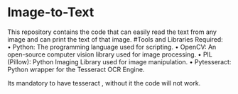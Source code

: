 # Image-to-Text
This repository contains the code that can easily read the text from any image and can print the text of that image.
#Tools and Libraries Required:       
•	Python: The programming language used for scripting. 
•	OpenCV: An open-source computer vision library used for image processing. 
•	PIL (Pillow): Python Imaging Library used for image manipulation. 
•	Pytesseract: Python wrapper for the Tesseract OCR Engine. 

Its mandatory to have tesseract , without it the code will not work.
